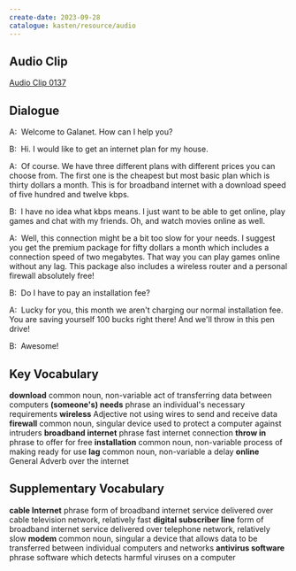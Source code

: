 ```yaml
---
create-date: 2023-09-28
catalogue: kasten/resource/audio
---
```


## Audio Clip
[Audio Clip 0137](https://archive.org/download/englishpod_all/englishpod_0137dg.mp3)

## Dialogue
A:  Welcome to Galanet.  How can I help you?

B:  Hi.  I would like to get an internet plan for my house.

A:  Of course. We have three different plans with different prices you can choose from. The first one is the cheapest but most basic plan which is thirty dollars a month. This is for broadband internet with a download speed of five hundred and twelve kbps.

B:  I have no idea what kbps means.  I just want to be able to get online, play games and chat with my friends. Oh, and watch movies online as well.

A:  Well, this connection might be a bit too slow for your needs.  I suggest you get the premium package for fifty dollars a month which includes a connection speed of two megabytes.  That way you can play games online without any lag.  This package also includes a wireless router and a personal firewall absolutely free!

B:  Do I have to pay an installation fee?

A:  Lucky for you, this month we aren't charging our normal installation fee.  You are saving yourself 100 bucks right there! And we'll throw in this pen drive!

B:  Awesome!

## Key Vocabulary
**download**             common noun, non-variable   act of transferring data between computers
**(someone's) needs**    phrase                      an individual's necessary requirements
**wireless**             Adjective                   not using wires to send and receive data
**firewall**             common noun, singular       device used to protect a computer against intruders
**broadband internet**   phrase                      fast internet connection
**throw in**             phrase                      to offer for free
**installation**         common noun, non-variable   process of making ready for use
**lag**                  common noun, non-variable   a delay
**online**               General Adverb              over the internet

## Supplementary Vocabulary
**cable Internet**            phrase                  form of broadband internet service delivered over cable television network, relatively fast
**digital subscriber line**                           form of broadband internet service delivered over telephone network, relatively slow
**modem**                     common noun, singular   a device that allows data to be transferred between individual computers and networks
**antivirus software**        phrase                  software which detects harmful viruses on a computer
